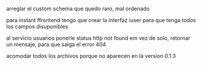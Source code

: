 arreglar el custom schema que quedo raro, mal ordenado

para instant ffrontend tengo que crear la interfaz iuser para que tenga todos los campos disuponibles

al servicio usuarios ponerle status http not found em vez de solo, retornar un mensaje, para que salga el error 404

acomodar todos los archivos porque no aparecen en la version 0.1.3
